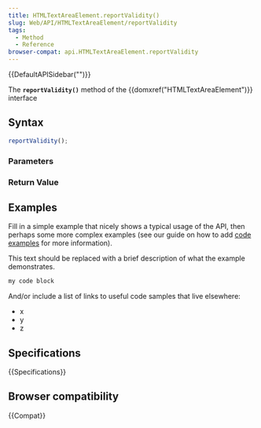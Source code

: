 ```yaml
---
title: HTMLTextAreaElement.reportValidity()
slug: Web/API/HTMLTextAreaElement/reportValidity
tags:
  - Method
  - Reference
browser-compat: api.HTMLTextAreaElement.reportValidity
---
```

{{DefaultAPISidebar("")}}

The **`reportValidity()`** method of the {{domxref("HTMLTextAreaElement")}} interface 

## Syntax

```js
reportValidity();
```

### Parameters



### Return Value



## Examples

Fill in a simple example that nicely shows a typical usage of the API, then perhaps some more complex examples (see our guide on how to add [code examples](/en-US/docs/MDN/Contribute/Structures/Code_examples) for more information).

This text should be replaced with a brief description of what the example demonstrates.

```js
my code block
```

And/or include a list of links to useful code samples that live elsewhere:

*   x
*   y
*   z

## Specifications

{{Specifications}}

## Browser compatibility

{{Compat}}

